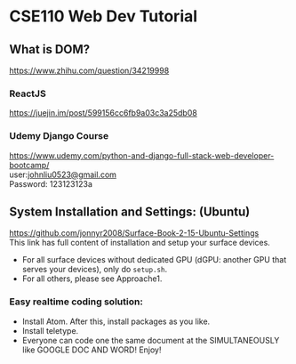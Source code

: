 # CSE110 Web Dev Tutorial  

## What is DOM?  
https://www.zhihu.com/question/34219998  

### ReactJS  
https://juejin.im/post/599156cc6fb9a03c3a25db08  

### Udemy Django Course 
https://www.udemy.com/python-and-django-full-stack-web-developer-bootcamp/  
user:johnliu0523@gmail.com  
Password: 123123123a  

## System Installation and Settings: (Ubuntu)  
https://github.com/jonnyr2008/Surface-Book-2-15-Ubuntu-Settings  
This link has full content of installation and setup your surface devices.  
* For all surface devices without dedicated GPU (dGPU: another GPU that serves your devices), only do ```setup.sh```.  
* For all others, please see Approache1.  

### Easy realtime coding solution:  
* Install Atom. After this, install packages as you like.  
* Install teletype.  
* Everyone can code one the same document at the SIMULTANEOUSLY like GOOGLE DOC AND WORD! Enjoy!  


